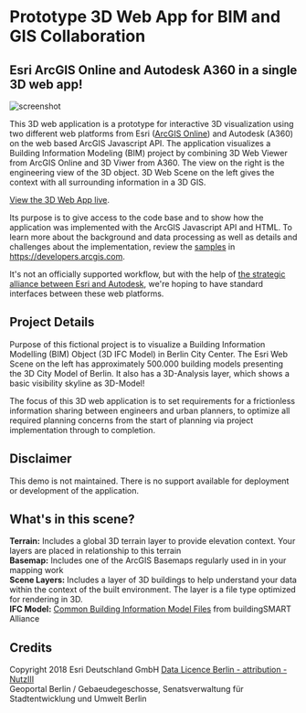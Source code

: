 # Prototype 3D Web App for BIM and GIS Collaboration
## Esri ArcGIS Online and Autodesk A360 in a single 3D web app!

![screenshot](https://raw.githubusercontent.com/oertac/oertac.github.io/master/BIM_Berlin/img/BIM_GIS_Berlin.png)

This 3D web application is a prototype for interactive 3D visualization using two different web platforms from Esri (<a target="_blank" href="https://www.arcgis.com/home/index.html">ArcGIS Online</a>) and Autodesk (A360) on the web based ArcGIS Javascript API. The application visualizes a Building Information Modeling (BIM) project by combining 3D Web Viewer from ArcGIS Online and 3D Viwer from A360. The view on the right is the engineering view of the 3D object. 3D Web Scene on the left gives the context with all surrounding information in a 3D GIS.<br>

<a target="_blank" href="https://oertac.github.io/BIM_Berlin/">View the 3D Web App live</a>.

Its purpose is to give access to the code base and to show how the application was implemented with the ArcGIS Javascript API and HTML. To learn more about the background and data processing as well as details and challenges about the implementation, review the <a target="_blank" href="https://developers.arcgis.com/javascript/latest/sample-code/index.html">samples</a> in https://developers.arcgis.com.

It's not an officially supported workflow, but with the help of <a target="_blank" href="http://www.esri.com/landing-pages/autodesk-esri-strategic-alliance">the strategic alliance between Esri and Autodesk</a>, we're hoping to have standard interfaces between these web platforms.

## Project Details
Purpose of this fictional project is to visualize a Building Information Modelling (BIM) Object (3D IFC Model) in Berlin City Center. The Esri Web Scene on the left has approximately 500.000 building models presenting the 3D City Model of Berlin. It also has a 3D-Analysis layer, which shows a basic visibility skyline as 3D-Model!

The focus of this 3D web application is to set requirements for a frictionless information sharing between engineers and urban planners, to optimize all required planning concerns from the start of planning via project implementation through to completion.

## Disclaimer

This demo is not maintained. There is no support available for deployment or development of the application.

## What's in this scene?

<b>Terrain:</b> Includes a global 3D terrain layer to provide elevation context.  Your layers are placed in relationship to this terrain<br>
<b>Basemap:</b> Includes one of the ArcGIS Basemaps regularly used in in your mapping work<br>
<b>Scene Layers:</b> Includes a layer of 3D buildings to help understand your data within the context of the built environment.  The layer is a file type optimized for rendering in 3D.<br>
<b>IFC Model:</b> <a target="_blank" href="http://www.nibs.org/?page=bsa_commonbimfiles">Common Building Information Model Files</a> from buildingSMART Alliance

## Credits
Copyright 2018 Esri Deutschland GmbH
<a target="_blank" href="http://www.stadtentwicklung.berlin.de/geoinformation/download/nutzIII.pdf">Data Licence Berlin - attribution - NutzIII</a>  
Geoportal Berlin / Gebaeudegeschosse, Senatsverwaltung für Stadtentwicklung und Umwelt Berlin






